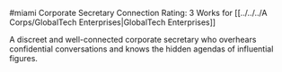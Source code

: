 #miami 
Corporate Secretary
Connection Rating: 3
Works for [[../../../A Corps/GlobalTech Enterprises|GlobalTech Enterprises]]

A discreet and well-connected corporate secretary who overhears confidential conversations and knows the hidden agendas of influential figures.